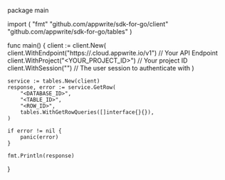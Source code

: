 package main

import (
    "fmt"
    "github.com/appwrite/sdk-for-go/client"
    "github.com/appwrite/sdk-for-go/tables"
)

func main() {
    client := client.New(
        client.WithEndpoint("https://<REGION>.cloud.appwrite.io/v1") // Your API Endpoint
        client.WithProject("<YOUR_PROJECT_ID>") // Your project ID
        client.WithSession("") // The user session to authenticate with
    )

    service := tables.New(client)
    response, error := service.GetRow(
        "<DATABASE_ID>",
        "<TABLE_ID>",
        "<ROW_ID>",
        tables.WithGetRowQueries([]interface{}{}),
    )

    if error != nil {
        panic(error)
    }

    fmt.Println(response)
}
